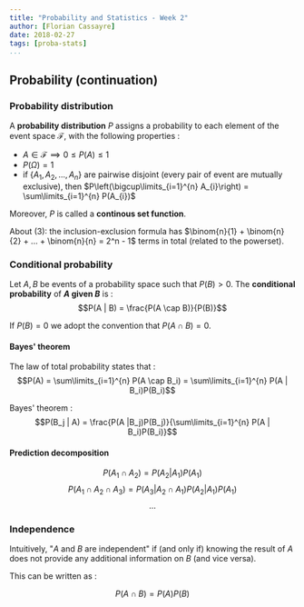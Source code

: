 ```yaml
---
title: "Probability and Statistics - Week 2"
author: [Florian Cassayre]
date: 2018-02-27
tags: [proba-stats]
...
```


## Probability (continuation)

### Probability distribution

A **probability distribution** $P$ assigns a probability to each element of the event space $\mathcal{F}$, with the following properties :

- $A \in \mathcal{F} \implies 0 \leq P(A) \leq 1$
- $P(\Omega) = 1$
- if $\{A_1, A_2, ..., A_n\}$ are pairwise disjoint (every pair of event are mutually exclusive), then $P\left(\bigcup\limits_{i=1}^{n} A_{i}\right) = \sum\limits_{i=1}^{n} P(A_{i})$

Moreover, $P$ is called a **continous set function**.

About $(3)$: the inclusion-exclusion formula has $\binom{n}{1} + \binom{n}{2} + ... + \binom{n}{n} = 2^n - 1$ terms in total (related to the powerset).

### Conditional probability

Let $A, B$ be events of a probability space such that $P(B) > 0$. The **conditional probability** of **$A$ given $B$** is :
$$P(A | B) = \frac{P(A \cap B)}{P(B)}$$

If $P(B) = 0$ we adopt the convention that $P(A \cap B) = 0$.

#### Bayes' theorem

The law of total probability states that :
$$P(A) = \sum\limits_{i=1}^{n} P(A \cap B_i) = \sum\limits_{i=1}^{n} P(A | B_i)P(B_i)$$

Bayes' theorem :
$$P(B_j | A) = \frac{P(A |B_j)P(B_j)}{\sum\limits_{i=1}^{n} P(A | B_i)P(B_i)}$$

#### Prediction decomposition
$$P(A_1 \cap A_2) = P(A_2 | A_1)P(A_1)$$
$$P(A_1 \cap A_2 \cap A_3) = P(A_3 | A_2 \cap A_1)P(A_2 | A_1)P(A_1)$$
$$...$$

### Independence

Intuitively, "$A$ and $B$ are independent" if (and only if) knowing the result of $A$ does not provide any additional information on $B$ (and vice versa).

This can be written as :

$$P(A \cap B) = P(A)P(B)$$
